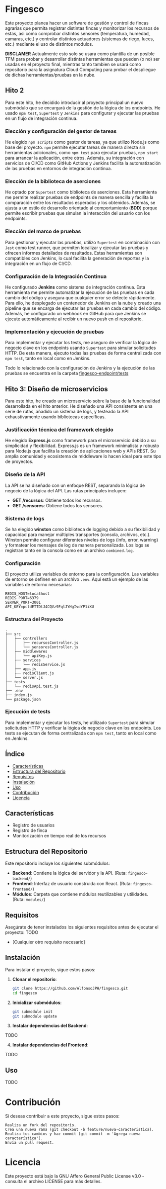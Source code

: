 # Fingesco

Este proyecto planea hacer un software de gestión y control de fincas agrarias que permita registrar distintas fincas y monitorizar los recursos de estas, asi como comprobar distintos sensores (temperatura, humedad, camaras, etc.) y controlar distintos actuadores (sistemas de riego, luces, etc.) mediante el uso de distintos modulos.

**DISCLAMER**
Actualmente esto solo se usara como plantilla de un posible TFM para probar y desarrollar distintas herramientas que pueden (o no) ser usadas en el proyecto final, mientras tanto tambien se usará como repositorio para la asignatura Cloud Computing para probar el despliegue de dichas herramientas/pruebas en la nube.

## Hito 2

Para este hito, he decidido introducir al proyecto principal un nuevo submódulo que se encargará de la gestión de la lógica de los endpoints. He usado `npm test`, `Supertest` y `Jenkins` para configurar y ejecutar las pruebas en un flujo de integración continua.

### Elección y configuración del gestor de tareas
He elegido `npm scripts` como gestor de tareas, ya que utilizo Node.js como base del proyecto. `npm` permite ejecutar tareas de manera directa sin herramientas adicionales, como `npm test` para ejecutar pruebas, `npm start` para arrancar la aplicación, entre otros. Además, su integración con servicios de CI/CD como GitHub Actions y Jenkins facilita la automatización de las pruebas en entornos de integración continua.

### Elección de la biblioteca de aserciones
He optado por `Supertest` como biblioteca de aserciones. Esta herramienta me permite realizar pruebas de endpoints de manera sencilla y facilita la comparación entre los resultados esperados y los obtenidos. Además, se ajusta a un estilo de desarrollo orientado al comportamiento (**BDD**) porque permite escribir pruebas que simulan la interacción del usuario con los endpoints.

### Elección del marco de pruebas
Para gestionar y ejecutar las pruebas, utilizo `Supertest` en combinación con `Jest` como test runner, que permiten localizar y ejecutar las pruebas y ofrecen informes detallados de resultados. Estas herramientas son compatibles con Jenkins, lo cual facilita la generación de reportes y la integración en un flujo de CI/CD.

### Configuración de la Integración Continua
He configurado **Jenkins** como sistema de integración continua. Esta herramienta me permite automatizar la ejecución de las pruebas en cada cambio del código y asegura que cualquier error se detecte rápidamente.
Para ello, he desplegado un contenedor de Jenkins en la nube y creado una pipeline que se encarga de ejecutar las pruebas en cada cambio del código. Además, he configurado un webhook en GitHub para que Jenkins se ejecute automáticamente al recibir un nuevo push en el repositorio.

### Implementación y ejecución de pruebas
Para implementar y ejecutar los tests, me aseguro de verificar la lógica de negocio clave en los endpoints usando `Supertest` para simular solicitudes HTTP. De esta manera, ejecuto todas las pruebas de forma centralizada con `npm test`, tanto en local como en Jenkins.

Todo lo relacionado con la configuración de Jenkins y la ejecución de las pruebas se encuentra en la carpeta [fingesco-endpoint/tests](https://github.com/AlfonsoJPH/fingesco-endpoint/tree/19b9a051ecf9d540419668748e78b12ee53dda9c/tests)

## Hito 3: Diseño de microservicios

Para este hito, he creado un microservicio sobre la base de la funcionalidad desarrollada en el hito anterior. He diseñado una API consistente en una serie de rutas, añadido un sistema de logs, y testeado la API exhaustivamente usando bibliotecas específicas.

### Justificación técnica del framework elegido

He elegido **Express.js** como framework para el microservicio debido a su simplicidad y flexibilidad. Express.js es un framework minimalista y robusto para Node.js que facilita la creación de aplicaciones web y APIs REST. Su amplia comunidad y ecosistema de middleware lo hacen ideal para este tipo de proyectos.

### Diseño de la API

La API se ha diseñado con un enfoque REST, separando la lógica de negocio de la lógica del API. Las rutas principales incluyen:

- **GET /recursos**: Obtiene todos los recursos.
- **GET /sensores**: Obtiene todos los sensores.

### Sistema de logs

Se ha elegido **winston** como biblioteca de logging debido a su flexibilidad y capacidad para manejar múltiples transportes (consola, archivos, etc.). Winston permite configurar diferentes niveles de logs (info, error, warning) y formatear los mensajes de log de manera personalizada. Los logs se registran tanto en la consola como en un archivo `combined.log`.

### Configuración

El proyecto utiliza variables de entorno para la configuración. Las variables de entorno se definen en un archivo `.env`. Aquí está un ejemplo de las variables de entorno necesarias:

```
REDIS_HOST=localhost
REDIS_PORT=6379
SERVER_PORT=3001
API_KEY=pcldETTDtJ4CQVz9FqlJYHgIvdYP1iXU
```

### Estructura del Proyecto

```
.
├── src
│   ├── controllers
│   │   ├── recursosController.js
│   │   └── sensoresController.js
│   ├── middlewares
│   │   └── apiKey.js
│   ├── services
│   │   └── redisService.js
│   ├── app.js
│   ├── redisClient.js
│   └── server.js
├── tests
│   └── redisApi.test.js
├── .env
├── index.js
└── package.json
```

### Ejecución de tests

Para implementar y ejecutar los tests, he utilizado `Supertest` para simular solicitudes HTTP y verificar la lógica de negocio clave en los endpoints. Los tests se ejecutan de forma centralizada con `npm test`, tanto en local como en Jenkins.


## Índice
- [Características](#características)
- [Estructura del Repositorio](#estructura-del-repositorio)
- [Requisitos](#requisitos)
- [Instalación](#instalación)
- [Uso](#uso)
- [Contribución](#contribución)
- [Licencia](#licencia)

## Características
- Registro de usuarios
- Registro de finca
- Monitorización en tiempo real de los recursos


## Estructura del Repositorio
Este repositorio incluye los siguientes submódulos:
- **Backend**: Contiene la lógica del servidor y la API. (Ruta: `fingesco-backend/`)
- **Frontend**: Interfaz de usuario construida con React. (Ruta: `fingesco-frontend/`)
- **Módulos**: Carpeta que contiene módulos reutilizables y utilidades. (Ruta: `modules/`)

## Requisitos
Asegúrate de tener instalados los siguientes requisitos antes de ejecutar el proyecto:
TODO
- [Cualquier otro requisito necesario]

## Instalación
Para instalar el proyecto, sigue estos pasos:

1. **Clonar el repositorio**:
   ```bash
   git clone https://github.com/AlfonsoJPH/fingesco.git
   cd fingesco

2. **Inicializar submódulos**:

   ```bash
   git submodule init
   git submodule update

3. **Instalar dependencias del Backend**:

TODO

4. **Instalar dependencias del Frontend**:

TODO


## Uso

TODO

# Contribución

Si deseas contribuir a este proyecto, sigue estos pasos:

    Realiza un fork del repositorio.
    Crea una nueva rama (git checkout -b feature/nueva-caracteristica).
    Realiza tus cambios y haz commit (git commit -m 'Agrega nueva característica').
    Envía un pull request.

# Licencia

Este proyecto está bajo la GNU Affero General Public License v3.0 - consulta el archivo LICENSE para más detalles.
